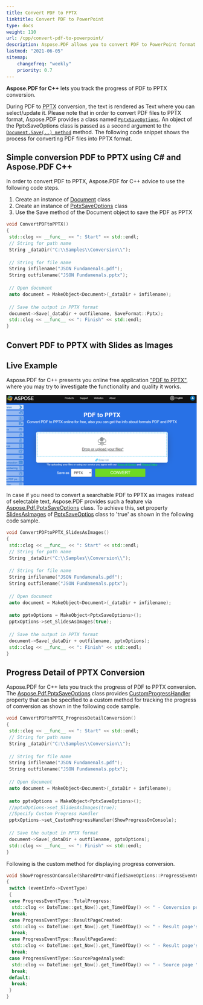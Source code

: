 ```yaml
---
title: Convert PDF to PPTX 
linktitle: Convert PDF to PowerPoint
type: docs
weight: 110
url: /cpp/convert-pdf-to-powerpoint/
description: Aspose.PDF allows you to convert PDF to PowerPoint format using C++. One way there is a possibility to convert PDF to PPTX with Slides as Images.
lastmod: "2021-06-05"
sitemap:
    changefreq: "weekly"
    priority: 0.7
---
```


**Aspose.PDF for C++** lets you track the progress of PDF to PPTX conversion.

During PDF to <abbr title="Microsoft PowerPoint 2007 XML Presentation">PPTX</abbr> conversion, the text is rendered as Text where you can select/update it. Please note that in order to convert PDF files to PPTX format, Aspose.PDF provides a class named [`PptxSaveOptions`](https://apireference.aspose.com/pdf/cpp/class/aspose.pdf.pptx_save_options). An object of the PptxSaveOptions class is passed as a second argument to the [`Document.Save(..) method`](https://apireference.aspose.com/pdf/cpp/class/aspose.pdf.document#ac082fe8e67b25685fc51d33e804269fa) method. The following code snippet shows the process for converting PDF files into PPTX format.

## Simple conversion PDF to PPTX using C# and Aspose.PDF C++

In order to convert PDF to PPTX, Aspose.PDF for C++ advice to use the following code steps.

1. Create an instance of [Document](https://apireference.aspose.com/pdf/cpp/class/aspose.pdf.document) class
1. Create an instance of [PptxSaveOptions](https://apireference.aspose.com/pdf/cpp/class/aspose.pdf.pptx_save_options) class
1. Use the Save method of the Document object to save the PDF as PPTX

```cpp
void ConvertPDFtoPPTX()
{
 std::clog << __func__ << ": Start" << std::endl;
 // String for path name
 String _dataDir("C:\\Samples\\Conversion\\");

 // String for file name
 String infilename("JSON Fundamenals.pdf");
 String outfilename("JSON Fundamenals.pptx");

 // Open document
 auto document = MakeObject<Document>(_dataDir + infilename);

 // Save the output in PPTX format
 document->Save(_dataDir + outfilename, SaveFormat::Pptx);
 std::clog << __func__ << ": Finish" << std::endl;
}
```

## Convert PDF to PPTX with Slides as Images

## Live Example

Aspose.PDF for C++ presents you online free application ["PDF to PPTX"](https://products.aspose.app/pdf/conversion/pdf-to-pptx), where you may try to investigate the functionality and quality it works.

[![PDF to PPTX](pdf_to_pptx.png)](https://products.aspose.app/pdf/conversion/pdf-to-pptx)

In case if you need to convert a searchable PDF to PPTX as images instead of selectable text, Aspose.PDF provides such a feature via [Aspose.Pdf.PptxSaveOptions](https://apireference.aspose.com/pdf/cpp/class/aspose.pdf.pptx_save_options) class. To achieve this, set property [SlidesAsImages](https://apireference.aspose.com/pdf/cpp/class/aspose.pdf.pptx_save_options#aeca0659ae24ea7cdeb171d941440dcb2) of [PptxSaveOptios](https://apireference.aspose.com/pdf/cpp/class/aspose.pdf.pptx_save_options) class to 'true' as shown in the following code sample.

```cpp
void ConvertPDFtoPPTX_SlidesAsImages()
{
 std::clog << __func__ << ": Start" << std::endl;
 // String for path name
 String _dataDir("C:\\Samples\\Conversion\\");

 // String for file name
 String infilename("JSON Fundamenals.pdf");
 String outfilename("JSON Fundamenals.pptx");

 // Open document
 auto document = MakeObject<Document>(_dataDir + infilename);

 auto pptxOptions = MakeObject<PptxSaveOptions>();
 pptxOptions->set_SlidesAsImages(true);

 // Save the output in PPTX format
 document->Save(_dataDir + outfilename, pptxOptions);
 std::clog << __func__ << ": Finish" << std::endl;
}
```

## Progress Detail of PPTX Conversion

Aspose.PDF for C++ lets you track the progress of PDF to PPTX conversion. The [Aspose.Pdf.PptxSaveOptions](https://apireference.aspose.com/pdf/cpp/class/aspose.pdf.pptx_save_options) class provides [CustomProgressHandler](https://apireference.aspose.com/pdf/cpp/class/aspose.pdf.pptx_save_options#ac9ad606c4b4d7249c5f299fd8d766474) property that can be specified to a custom method for tracking the progress of conversion as shown in the following code sample.

```cpp
void ConvertPDFtoPPTX_ProgressDetailConversion()
{
 std::clog << __func__ << ": Start" << std::endl;
 // String for path name
 String _dataDir("C:\\Samples\\Conversion\\");

 // String for file name
 String infilename("JSON Fundamenals.pdf");
 String outfilename("JSON Fundamenals.pptx");

 // Open document
 auto document = MakeObject<Document>(_dataDir + infilename);

 auto pptxOptions = MakeObject<PptxSaveOptions>();
 //pptxOptions->set_SlidesAsImages(true);
 //Specify Custom Progress Handler
 pptxOptions->set_CustomProgressHandler(ShowProgressOnConsole);

 // Save the output in PPTX format
 document->Save(_dataDir + outfilename, pptxOptions);
 std::clog << __func__ << ": Finish" << std::endl;
}
```

Following is the custom method for displaying progress conversion.

```cpp
void ShowProgressOnConsole(SharedPtr<UnifiedSaveOptions::ProgressEventHandlerInfo> eventInfo)
{
 switch (eventInfo->EventType)
 {
 case ProgressEventType::TotalProgress:
  std::clog << DateTime::get_Now().get_TimeOfDay() << " - Conversion progress : " << eventInfo->Value << std::endl;
  break;
 case ProgressEventType::ResultPageCreated:
  std::clog << DateTime::get_Now().get_TimeOfDay() << " - Result page's " << eventInfo->Value << " of " << eventInfo->MaxValue << " layout created." << std::endl;
  break;
 case ProgressEventType::ResultPageSaved:
  std::clog << DateTime::get_Now().get_TimeOfDay() << " - Result page's " << eventInfo->Value << " of " << eventInfo->MaxValue << " exported." << std::endl;
  break;
 case ProgressEventType::SourcePageAnalysed:
  std::clog << DateTime::get_Now().get_TimeOfDay() << " - Source page " << eventInfo->Value << " of " << eventInfo->MaxValue << " analyzed." << std::endl;
  break;
 default:
  break;
 }
}
```
